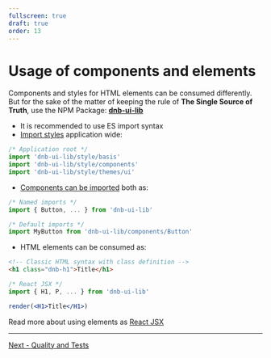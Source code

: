 ```yaml
---
fullscreen: true
draft: true
order: 13
---
```


<Intro>

# Usage of components and elements

Components and styles for HTML elements can be consumed differently. But for the sake of the matter of keeping the rule of **The Single Source of Truth**, use the NPM Package: [**dnb-ui-lib**](https://www.npmjs.com/package/dnb-ui-lib)

- It is recommended to use ES import syntax
- [Import styles](!/uilib/usage/customisation/consume-styles) application wide:

```js
/* Application root */
import 'dnb-ui-lib/style/basis'
import 'dnb-ui-lib/style/components'
import 'dnb-ui-lib/style/themes/ui'
```

- [Components can be imported](!/uilib/usage/first-steps/the-basics#compiler) both as:

```js
/* Named imports */
import { Button, ... } from 'dnb-ui-lib'
```

```js
/* Default imports */
import MyButton from 'dnb-ui-lib/components/Button'
```

- HTML elements can be consumed as:

```html
<!-- Classic HTML syntax with class definition -->
<h1 class="dnb-h1">Title</h1>
```

```jsx
/* React JSX */
import { H1, P, ... } from 'dnb-ui-lib'

render(<H1>Title</H1>)
```

Read more about using elements as [React JSX](!/uilib/elements#react-jsx)

---

[Next - Quality and Tests](/uilib/intro/12-quality-and-tests?fullscreen)

</Intro>
